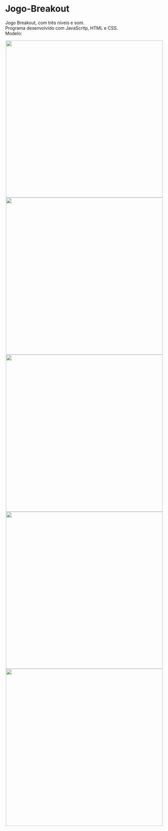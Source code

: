# Jogo-Breakout
 Jogo Breakout, com três níveis e som.<br>
 Programa desenvolvido com JavaScritp, HTML e CSS.<br>
 Modelo:<br>
 <div align="center">
<img src="https://user-images.githubusercontent.com/86475008/175961805-76844d7e-a98a-479c-aeee-9c1a08962edd.jpg"/ width="500px">
<img src="https://user-images.githubusercontent.com/86475008/175961957-91de3c69-39da-42f5-82ea-2345e59f5e85.jpg"/ width="500px">
<img src="https://user-images.githubusercontent.com/86475008/175962133-2edfe6b6-6372-41ff-9ba6-dfad736313a9.jpg"/ width="500px">
<img src="https://user-images.githubusercontent.com/86475008/175962174-7ee2466b-2711-4553-ad2d-5b4fd084889c.jpg"/ width="500px">
<img src="https://user-images.githubusercontent.com/86475008/175962214-b330a3a2-05fc-41fc-81b5-a94f48a46708.jpg"/ width="500px">
<div>
